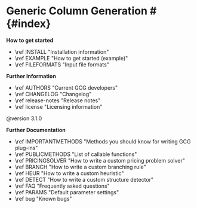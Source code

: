 # Generic Column Generation # {#index}

**How to get started**
- \ref INSTALL      "Installation information"
- \ref EXAMPLE      "How to get started (example)"
- \ref FILEFORMATS  "Input file formats"

**Further Information**
- \ref AUTHORS       "Current GCG developers"
- \ref CHANGELOG     "Changelog"
- \ref release-notes "Release notes"
- \ref license       "Licensing information"

@version  3.1.0

**Further Documentation**
- \ref IMPORTANTMETHODS "Methods you should know for writing GCG plug-ins"
- \ref PUBLICMETHODS "List of callable functions"
- \ref PRICINGSOLVER "How to write a custom pricing problem solver"
- \ref BRANCH "How to write a custom branching rule"
- \ref HEUR "How to write a custom heuristic"
- \ref DETECT "How to write a custom structure detector"
- \ref FAQ "Frequently asked questions"
- \ref PARAMS "Default parameter settings"
- \ref bug "Known bugs"

